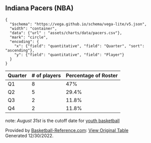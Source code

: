 ## Indiana Pacers (NBA)

```vegalite
{
  "$schema": "https://vega.github.io/schema/vega-lite/v5.json",
  "width": "container",
  "data": {"url" : "assets/charts/data/pacers.csv"},
  "mark": "circle",
  "encoding": {
    "x": {"field": "quantitative", "field": "Quarter", "sort": "ascending"},
    "y": {"field": "quantitative", "field": "Player"}
  }
}
```

|Quarter | # of players | Percentage of Roster|
|-----|---- | ------- |
|Q1   | 8   | 47%     |
|Q2   | 5   | 29.4%     |
|Q3   | 2   | 11.8%     |
|Q4   | 2   | 11.8%     |

note: *August 31st* is the cutoff date for [youth basketball](https://www.usab.com/youth/development/youth-basketball-guidelines.aspx)

Provided by <a href="https://www.sports-reference.com/sharing.html?utm_source=direct&utm_medium=Share&utm_campaign=ShareTool">Basketball-Reference.com</a>: <a href="https://www.basketball-reference.com/teams/IND/2023.html?sr&utm_source=direct&utm_medium=Share&utm_campaign=ShareTool#roster">View Original Table</a><br>Generated 12/30/2022.